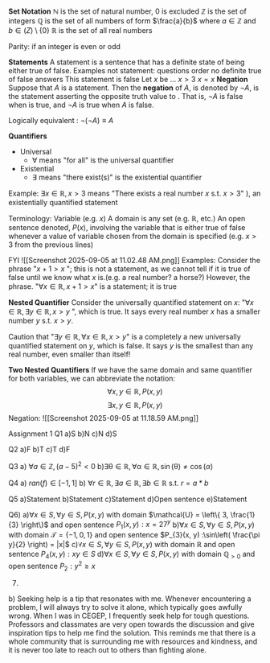 
**Set Notation**
$\mathbb{N}$ is the set of natural number, 0 is excluded
$\mathbb{Z}$ is the set of integers
$\mathbb{Q}$ is the set of all numbers of form $\frac{a}{b}$ where $a \in \mathbb{Z}$ and $b \in \mathbb(Z) \setminus \{0\}$
$\mathbb{R}$ is the set of all real numbers

Parity: if an integer is even or odd

**Statements**
A statement is a sentence that has a definite state of being either true of false.
	Examples not statement: 
		questions
		order
		no definite true of false answers
			This statement is false
			Let $x$ be ... 
			$x > 3$
			$x = x$
**Negation**
Suppose that $A$ is a statement. Then the **negation** of $A$, is denoted by $\neg A$, is the statement asserting the opposite truth value to . That is, $\neg A$ is false when  is true, and $\neg A$ is true when $A$ is false.

Logically equivalent : $\neg (\neg A) \equiv A$

**Quantifiers**
- Universal
	- $\forall$ means "for all" is the universal quantifier
- Existential
	- $\exists$ means "there exist(s)" is the existential quantifier

Example:
	$\exists x \in \mathbb{R}, x>3$ means "There exists a real number $x$ s.t. $x > 3$" ), an existentially quantified statement

Terminology:
	Variable (e.g. $x$)
	A domain is any set (e.g. $\mathbb{R}$, etc.)
	An open sentence denoted, $P(x)$, involving the variable that is either true of false whenever a value of variable chosen from the domain is specified (e.g. $x>3$ from the previous lines)

FYI
![[Screenshot 2025-09-05 at 11.02.48 AM.png]]
Examples:
Consider the phrase "$x+1 > x$ "; this is not a statement, as we cannot tell if it is true of false until we know what $x$ is.(e.g. a real number? a horse?)
However, the phrase. "$\forall x \in \mathbb{R}, x+1>x$" is a statement; it is true

**Nested Quantifier**
Consider the universally quantified statement on $x$: "$\forall x \in \mathbb{R}, \exists y \in \mathbb{R}, x>y$ ", which is true. It says every real number $x$ has a smaller number $y$ s.t. $x>y$.

Caution that "$\exists y \in \mathbb{R}, \forall x \in \mathbb{R}, x>y$" is a completely a new universally quantified statement on $y$, which is false. It says $y$ is the smallest than any real number, even smaller than itself!

**Two Nested Quantifiers**
If we have the same domain and same quantifier for both variables, we can abbreviate the notation:
$$\forall x,y\in \mathbb{R}, P(x, y)$$
$$\exists x,y \in \mathbb{R},P(x, y)$$
Negation:
![[Screenshot 2025-09-05 at 11.18.59 AM.png]]

Assignment 1
Q1
a)S
b)N
c)N
d)S

Q2
a)F
b)T
c)T
d)F

Q3
a) $\forall a \in \mathbb{Z}, (a-5)^2 < 0$
b)$\exists \mathbb{\theta} \in \mathbb{R}, \forall \mathbb{\alpha} \in \mathbb{R}, \sin(\mathbb{\theta}) \neq \cos\mathbb(\alpha)$ 

Q4
a) $ran(f) \in [-1,1]$
b) $\forall r \in \mathbb{R}, \exists a \in \mathbb{R}, \exists b \in \mathbb{R}$ s.t. $r = a*b$

Q5
a)Statement
b)Statement
c)Statement
d)Open sentence
e)Statement

Q6) 
a)$\forall x\in S, \forall y \in S, P(x, y)$ with domain $\mathcal{U} = \left\{ 3, \frac{1}{3} \right\}$ and open sentence $P_{1}(x, y):x=27^y$
b)$\forall x\in S, \forall y \in S, P(x, y)$ with domain $\mathcal{T}=\{-1, 0, 1\}$ and open sentence $P_{3}(x, y) :\sin\left( \frac{\pi y}{2} \right) = |x|$
c)$\forall x\in S, \forall y \in S, P(x, y)$ with domain $\mathbb{R}$ and open sentence $P_{4}(x, y): xy\in S$
d)$\forall x\in S, \forall y \in S, P(x, y)$ with domain $\mathbb{Q}_{>0}$ and open sentence $P_{2}:y^2 \geq x$

7)
b) Seeking help is a tip that resonates with me. Whenever encountering a problem, I will always try to solve it alone, which typically goes awfully wrong. When I was in CEGEP, I frequently seek help for tough questions. Professors and classmates are very open towards the discussion and give inspiration tips to help me find the solution. This reminds me that there is a whole community that is surrounding me with resources and kindness, and it is never too late to reach out to others than fighting alone. 


